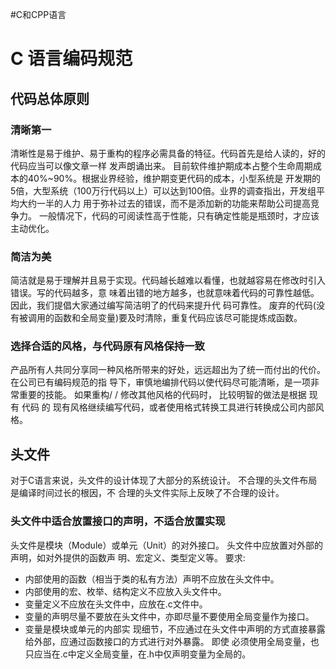 #C和CPP语言
# C 语言编码规范
## 代码总体原则
### 清晰第一 
清晰性是易于维护、易于重构的程序必需具备的特征。代码首先是给人读的，好的代码应当可以像文章一样 发声朗诵出来。 目前软件维护期成本占整个生命周期成本的40%~90%。根据业界经验，维护期变更代码的成本，小型系统是 开发期的5倍，大型系统（100万行代码以上）可以达到100倍。业界的调查指出，开发组平均大约一半的人力 用于弥补过去的错误，而不是添加新的功能来帮助公司提高竞争力。 一般情况下，代码的可阅读性高于性能，只有确定性能是瓶颈时，才应该主动优化。
### 简洁为美
简洁就是易于理解并且易于实现。代码越长越难以看懂，也就越容易在修改时引入错误。写的代码越多，意 味着出错的地方越多，也就意味着代码的可靠性越低。因此，我们提倡大家通过编写简洁明了的代码来提升代 码可靠性。 废弃的代码(没有被调用的函数和全局变量)要及时清除，重复代码应该尽可能提炼成函数。
### 选择合适的风格，与代码原有风格保持一致
产品所有人共同分享同一种风格所带来的好处，远远超出为了统一而付出的代价。在公司已有编码规范的指 导下，审慎地编排代码以使代码尽可能清晰，是一项非常重要的技能。 如果重构/ / 修改其他风格的代码时， 比较明智的做法是根据 现有 代码 的 现有风格继续编写代码，或者使用格式转换工具进行转换成公司内部风格。
## 头文件
对于C语言来说，头文件的设计体现了大部分的系统设计。 不合理的头文件布局是编译时间过长的根因，不 合理的头文件实际上反映了不合理的设计。
### 头文件中适合放置接口的声明，不适合放置实现
头文件是模块（Module）或单元（Unit）的对外接口。
头文件中应放置对外部的声明，如对外提供的函数声 明、宏定义、类型定义等。 
要求: 
- 内部使用的函数（相当于类的私有方法）声明不应放在头文件中。
- 内部使用的宏、枚举、结构定义不应放入头文件中。 
- 变量定义不应放在头文件中，应放在.c文件中。 
- 变量的声明尽量不要放在头文件中，亦即尽量不要使用全局变量作为接口。
- 变量是模块或单元的内部实 现细节，不应通过在头文件中声明的方式直接暴露给外部，应通过函数接口的方式进行对外暴露。 即使 必须使用全局变量，也只应当在.c中定义全局变量，在.h中仅声明变量为全局的。